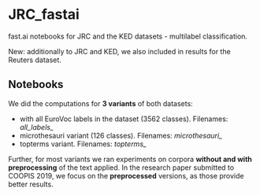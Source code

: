 # JRC_fastai
fast.ai notebooks for JRC and the KED datasets - multilabel classification.

New: additionally to JRC and KED, we also included in results for the Reuters dataset.

## Notebooks

We did the computations for **3 variants** of both datasets: 

* with all EuroVoc labels in the dataset (3562 classes). Filenames: *all_labels_*
* microthesauri variant (126 classes). Filenames: *microthesauri_*
* topterms variant. Filenames: *topterms_*

Further, for most variants we ran experiments on corpora **without and with preprocessing** of the text applied.
In the research paper submitted to COOPIS 2019, we focus on the **preprocessed** versions, as those provide better results.

